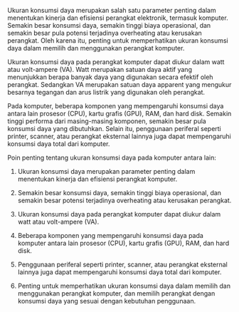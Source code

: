 Ukuran konsumsi daya merupakan salah satu parameter penting dalam menentukan kinerja dan efisiensi perangkat elektronik, termasuk komputer. Semakin besar konsumsi daya, semakin tinggi biaya operasional, dan semakin besar pula potensi terjadinya overheating atau kerusakan perangkat. Oleh karena itu, penting untuk memperhatikan ukuran konsumsi daya dalam memilih dan menggunakan perangkat komputer.

Ukuran konsumsi daya pada perangkat komputer dapat diukur dalam watt atau volt-ampere (VA). Watt merupakan satuan daya aktif yang menunjukkan berapa banyak daya yang digunakan secara efektif oleh perangkat. Sedangkan VA merupakan satuan daya apparent yang mengukur besarnya tegangan dan arus listrik yang digunakan oleh perangkat.

Pada komputer, beberapa komponen yang mempengaruhi konsumsi daya antara lain prosesor (CPU), kartu grafis (GPU), RAM, dan hard disk. Semakin tinggi performa dari masing-masing komponen, semakin besar pula konsumsi daya yang dibutuhkan. Selain itu, penggunaan periferal seperti printer, scanner, atau perangkat eksternal lainnya juga dapat mempengaruhi konsumsi daya total dari komputer.

Poin penting tentang ukuran konsumsi daya pada komputer antara lain:

1.  Ukuran konsumsi daya merupakan parameter penting dalam menentukan kinerja dan efisiensi perangkat komputer.
    
2.  Semakin besar konsumsi daya, semakin tinggi biaya operasional, dan semakin besar potensi terjadinya overheating atau kerusakan perangkat.
    
3.  Ukuran konsumsi daya pada perangkat komputer dapat diukur dalam watt atau volt-ampere (VA).
    
4.  Beberapa komponen yang mempengaruhi konsumsi daya pada komputer antara lain prosesor (CPU), kartu grafis (GPU), RAM, dan hard disk.
    
5.  Penggunaan periferal seperti printer, scanner, atau perangkat eksternal lainnya juga dapat mempengaruhi konsumsi daya total dari komputer.
    
6.  Penting untuk memperhatikan ukuran konsumsi daya dalam memilih dan menggunakan perangkat komputer, dan memilih perangkat dengan konsumsi daya yang sesuai dengan kebutuhan penggunaan.